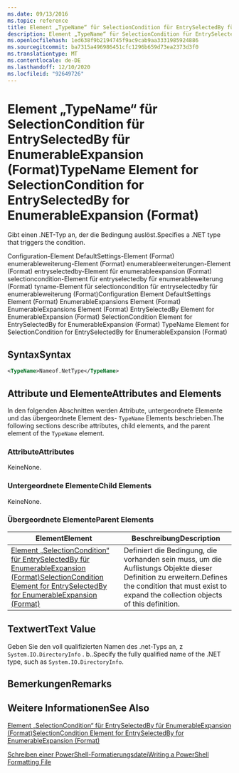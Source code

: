 ```yaml
---
ms.date: 09/13/2016
ms.topic: reference
title: Element „TypeName“ für SelectionCondition für EntrySelectedBy für EnumerableExpansion (Format)
description: Element „TypeName“ für SelectionCondition für EntrySelectedBy für EnumerableExpansion (Format)
ms.openlocfilehash: 1ed638f9b2194745f9ac9cab9aa3331985924886
ms.sourcegitcommit: ba7315a496986451cfc1296b659d73ea2373d3f0
ms.translationtype: MT
ms.contentlocale: de-DE
ms.lasthandoff: 12/10/2020
ms.locfileid: "92649726"
---
```

# <a name="typename-element-for-selectioncondition-for-entryselectedby-for-enumerableexpansion-format"></a><span data-ttu-id="c687c-103">Element „TypeName“ für SelectionCondition für EntrySelectedBy für EnumerableExpansion (Format)</span><span class="sxs-lookup"><span data-stu-id="c687c-103">TypeName Element for SelectionCondition for EntrySelectedBy for EnumerableExpansion (Format)</span></span>

<span data-ttu-id="c687c-104">Gibt einen .NET-Typ an, der die Bedingung auslöst.</span><span class="sxs-lookup"><span data-stu-id="c687c-104">Specifies a .NET type that triggers the condition.</span></span>

<span data-ttu-id="c687c-105">Configuration-Element DefaultSettings-Element (Format) enumerableweiterung-Element (Format) enumerableerweiterungen-Element (Format) entryselectedby-Element für enumerableexpansion (Format) selectioncondition-Element für entryselectedby für enumerableweiterung (Format) tyname-Element für selectioncondition für entryselectedby für enumerableweiterung (Format)</span><span class="sxs-lookup"><span data-stu-id="c687c-105">Configuration Element DefaultSettings Element (Format) EnumerableExpansions Element (Format) EnumerableExpansions Element (Format) EntrySelectedBy Element for EnumerableExpansion (Format) SelectionCondition Element for EntrySelectedBy for EnumerableExpansion (Format) TypeName Element for SelectionCondition for EntrySelectedBy for EnumerableExpansion (Format)</span></span>

## <a name="syntax"></a><span data-ttu-id="c687c-106">Syntax</span><span class="sxs-lookup"><span data-stu-id="c687c-106">Syntax</span></span>

```xml
<TypeName>Nameof.NetType</TypeName>
```

## <a name="attributes-and-elements"></a><span data-ttu-id="c687c-107">Attribute und Elemente</span><span class="sxs-lookup"><span data-stu-id="c687c-107">Attributes and Elements</span></span>

<span data-ttu-id="c687c-108">In den folgenden Abschnitten werden Attribute, untergeordnete Elemente und das übergeordnete Element des- `TypeName` Elements beschrieben.</span><span class="sxs-lookup"><span data-stu-id="c687c-108">The following sections describe attributes, child elements, and the parent element of the `TypeName` element.</span></span>

### <a name="attributes"></a><span data-ttu-id="c687c-109">Attribute</span><span class="sxs-lookup"><span data-stu-id="c687c-109">Attributes</span></span>

<span data-ttu-id="c687c-110">Keine</span><span class="sxs-lookup"><span data-stu-id="c687c-110">None.</span></span>

### <a name="child-elements"></a><span data-ttu-id="c687c-111">Untergeordnete Elemente</span><span class="sxs-lookup"><span data-stu-id="c687c-111">Child Elements</span></span>

<span data-ttu-id="c687c-112">Keine</span><span class="sxs-lookup"><span data-stu-id="c687c-112">None.</span></span>

### <a name="parent-elements"></a><span data-ttu-id="c687c-113">Übergeordnete Elemente</span><span class="sxs-lookup"><span data-stu-id="c687c-113">Parent Elements</span></span>

|<span data-ttu-id="c687c-114">Element</span><span class="sxs-lookup"><span data-stu-id="c687c-114">Element</span></span>|<span data-ttu-id="c687c-115">Beschreibung</span><span class="sxs-lookup"><span data-stu-id="c687c-115">Description</span></span>|
|-------------|-----------------|
|[<span data-ttu-id="c687c-116">Element „SelectionCondition“ für EntrySelectedBy für EnumerableExpansion (Format)</span><span class="sxs-lookup"><span data-stu-id="c687c-116">SelectionCondition Element for EntrySelectedBy for EnumerableExpansion (Format)</span></span>](./selectioncondition-element-for-entryselectedby-for-enumerableexpansion-format.md)|<span data-ttu-id="c687c-117">Definiert die Bedingung, die vorhanden sein muss, um die Auflistungs Objekte dieser Definition zu erweitern.</span><span class="sxs-lookup"><span data-stu-id="c687c-117">Defines the condition that must exist to expand the collection objects of this definition.</span></span>|

## <a name="text-value"></a><span data-ttu-id="c687c-118">Textwert</span><span class="sxs-lookup"><span data-stu-id="c687c-118">Text Value</span></span>

<span data-ttu-id="c687c-119">Geben Sie den voll qualifizierten Namen des .net-Typs an, z `System.IO.DirectoryInfo` . b..</span><span class="sxs-lookup"><span data-stu-id="c687c-119">Specify the fully qualified name of the .NET type, such as `System.IO.DirectoryInfo`.</span></span>

## <a name="remarks"></a><span data-ttu-id="c687c-120">Bemerkungen</span><span class="sxs-lookup"><span data-stu-id="c687c-120">Remarks</span></span>

## <a name="see-also"></a><span data-ttu-id="c687c-121">Weitere Informationen</span><span class="sxs-lookup"><span data-stu-id="c687c-121">See Also</span></span>

[<span data-ttu-id="c687c-122">Element „SelectionCondition“ für EntrySelectedBy für EnumerableExpansion (Format)</span><span class="sxs-lookup"><span data-stu-id="c687c-122">SelectionCondition Element for EntrySelectedBy for EnumerableExpansion (Format)</span></span>](./selectioncondition-element-for-entryselectedby-for-enumerableexpansion-format.md)

[<span data-ttu-id="c687c-123">Schreiben einer PowerShell-Formatierungsdatei</span><span class="sxs-lookup"><span data-stu-id="c687c-123">Writing a PowerShell Formatting File</span></span>](./writing-a-powershell-formatting-file.md)
